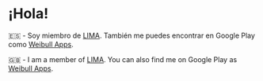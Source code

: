 # ¡Hola!

🇪🇸 - Soy miembro de [LIMA](https://github.com/LIMA-UAM). También me puedes encontrar en Google Play como [Weibull Apps](https://play.google.com/store/apps/dev?id=5145702280167032061).

🇬🇧 - I am a member of [LIMA](https://github.com/LIMA-UAM). You can also find me on Google Play as [Weibull Apps](https://play.google.com/store/apps/dev?id=5145702280167032061).
